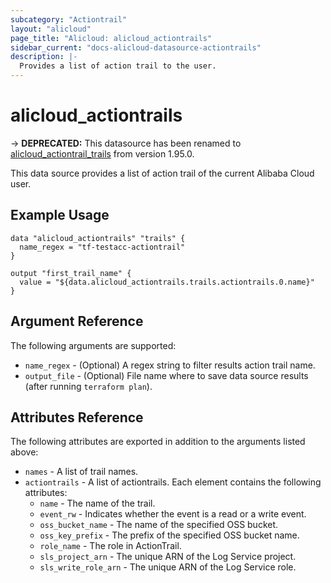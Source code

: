 ```yaml
---
subcategory: "Actiontrail"
layout: "alicloud"
page_title: "Alicloud: alicloud_actiontrails"
sidebar_current: "docs-alicloud-datasource-actiontrails"
description: |-
  Provides a list of action trail to the user.
---
```


# alicloud\_actiontrails

-> **DEPRECATED:**  This datasource has been renamed to [alicloud_actiontrail_trails](https://www.terraform.io/docs/providers/alicloud/d/actiontrail_trails.html) from version 1.95.0. 

This data source provides a list of action trail of the current Alibaba Cloud user.

## Example Usage

```
data "alicloud_actiontrails" "trails" {
  name_regex = "tf-testacc-actiontrail"
}

output "first_trail_name" {
  value = "${data.alicloud_actiontrails.trails.actiontrails.0.name}"
}
```

## Argument Reference

The following arguments are supported:

* `name_regex` - (Optional) A regex string to filter results action trail name.
* `output_file` - (Optional) File name where to save data source results (after running `terraform plan`).

## Attributes Reference

The following attributes are exported in addition to the arguments listed above:

* `names` - A list of trail names.
* `actiontrails` - A list of actiontrails. Each element contains the following attributes:
  * `name` - The name of the trail.
  * `event_rw` - Indicates whether the event is a read or a write event.
  * `oss_bucket_name` - The name of the specified OSS bucket.
  * `oss_key_prefix` - The prefix of the specified OSS bucket name.
  * `role_name` - The role in ActionTrail.
  * `sls_project_arn` - The unique ARN of the Log Service project.
  * `sls_write_role_arn` - The unique ARN of the Log Service role.
